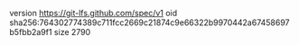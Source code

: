 version https://git-lfs.github.com/spec/v1
oid sha256:764302774389c711fcc2669c21874c9e66322b9970442a67458697b5fbb2a9f1
size 2790
